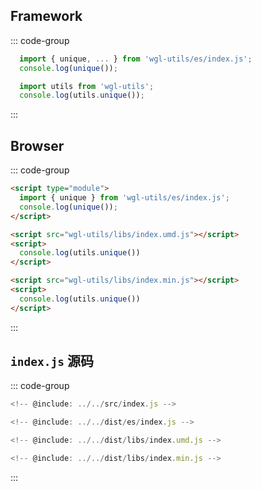 ## Framework
::: code-group
```js  [ESModule]
  import { unique, ... } from 'wgl-utils/es/index.js';
  console.log(unique());
```
```js  [UMD]
  import utils from 'wgl-utils';
  console.log(utils.unique());
```
:::

## Browser
::: code-group
```html  [ESModule]
<script type="module">
  import { unique } from 'wgl-utils/es/index.js';
  console.log(unique());
</script>
```
```html  [UMD]
<script src="wgl-utils/libs/index.umd.js"></script>
<script>
  console.log(utils.unique())
</script>
```
```html  [var]
<script src="wgl-utils/libs/index.min.js"></script>
<script>
  console.log(utils.unique())
</script>
```
:::



##  `index.js` 源码
::: code-group

```js  [src/index.js]
<!-- @include: ../../src/index.js -->
```

```js  [dist/es/index.js]
<!-- @include: ../../dist/es/index.js -->
```

```js  [dist/libs/index.umd.js]
<!-- @include: ../../dist/libs/index.umd.js -->
```

```js  [dist/libs/index.min.js]
<!-- @include: ../../dist/libs/index.min.js -->
```
:::